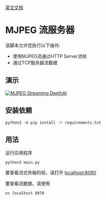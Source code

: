 [英文文档](README.md)

# MJPEG 流服务器

该脚本允许您执行以下操作:
- 使用MJPEG流通过HTTP Server流帧
- 通过TCP服务器流数据

## 演示

[![MJPEG Streaming DepthAI](https://user-images.githubusercontent.com/5244214/90745571-92ab5b80-e2d0-11ea-9052-3f0c8afa9b0b.gif)](https://www.youtube.com/watch?v=695o0EO1Daw "DepthAI on Mac")


## 安装依赖

```
python3 -m pip install -r requirements.txt
```

## 用法

运行应用程序

```
python3 main.py
```

要查看流式传输的帧，请打开 [localhost:8090](http://localhost:8090)

要查看流数据，请使用

```
nc localhost 8070
```
